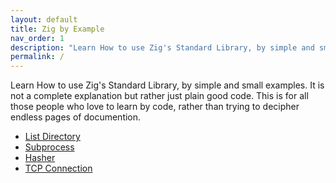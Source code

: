 ```yaml
---
layout: default
title: Zig by Example
nav_order: 1
description: "Learn How to use Zig's Standard Library, by simple and small examples."
permalink: /
---
```


Learn How to use Zig's Standard Library, by simple and small examples.
It is not a complete explanation but rather just plain good code.
This is for all those people who love to learn by code, rather than trying to decipher endless pages of documention.

- [List Directory](/list-directory.md)
- [Subprocess](/subprocess.md)
- [Hasher](/hasher.md)
- [TCP Connection](/tcp-connection.md)
